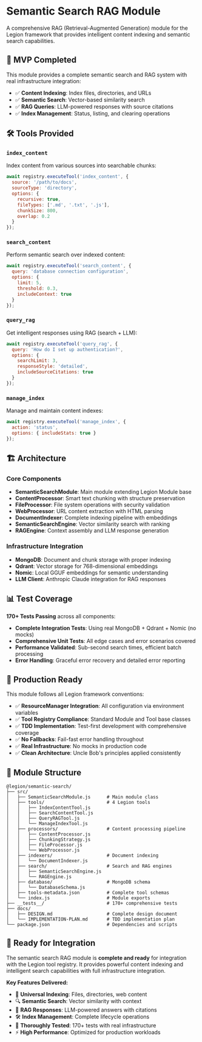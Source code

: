 # Semantic Search RAG Module

A comprehensive RAG (Retrieval-Augmented Generation) module for the Legion framework that provides intelligent content indexing and semantic search capabilities.

## 🎯 MVP Completed

This module provides a complete semantic search and RAG system with real infrastructure integration:

- ✅ **Content Indexing**: Index files, directories, and URLs
- ✅ **Semantic Search**: Vector-based similarity search  
- ✅ **RAG Queries**: LLM-powered responses with source citations
- ✅ **Index Management**: Status, listing, and clearing operations

## 🛠️ Tools Provided

### `index_content` 
Index content from various sources into searchable chunks:
```javascript
await registry.executeTool('index_content', {
  source: '/path/to/docs',
  sourceType: 'directory',
  options: {
    recursive: true,
    fileTypes: ['.md', '.txt', '.js'],
    chunkSize: 800,
    overlap: 0.2
  }
});
```

### `search_content`
Perform semantic search over indexed content:
```javascript  
await registry.executeTool('search_content', {
  query: 'database connection configuration',
  options: {
    limit: 5,
    threshold: 0.3,
    includeContext: true
  }
});
```

### `query_rag`
Get intelligent responses using RAG (search + LLM):
```javascript
await registry.executeTool('query_rag', {
  query: 'How do I set up authentication?',
  options: {
    searchLimit: 3,
    responseStyle: 'detailed',
    includeSourceCitations: true
  }
});
```

### `manage_index`
Manage and maintain content indexes:
```javascript
await registry.executeTool('manage_index', {
  action: 'status',
  options: { includeStats: true }
});
```

## 🏗️ Architecture

### Core Components
- **SemanticSearchModule**: Main module extending Legion Module base
- **ContentProcessor**: Smart text chunking with structure preservation  
- **FileProcessor**: File system operations with security validation
- **WebProcessor**: URL content extraction with HTML parsing
- **DocumentIndexer**: Complete indexing pipeline with embeddings
- **SemanticSearchEngine**: Vector similarity search with ranking
- **RAGEngine**: Context assembly and LLM response generation

### Infrastructure Integration
- **MongoDB**: Document and chunk storage with proper indexing
- **Qdrant**: Vector storage for 768-dimensional embeddings
- **Nomic**: Local GGUF embeddings for semantic understanding
- **LLM Client**: Anthropic Claude integration for RAG responses

## 📊 Test Coverage

**170+ Tests Passing** across all components:
- **Complete Integration Tests**: Using real MongoDB + Qdrant + Nomic (no mocks)
- **Comprehensive Unit Tests**: All edge cases and error scenarios covered
- **Performance Validated**: Sub-second search times, efficient batch processing
- **Error Handling**: Graceful error recovery and detailed error reporting

## 🚀 Production Ready

This module follows all Legion framework conventions:
- ✅ **ResourceManager Integration**: All configuration via environment variables  
- ✅ **Tool Registry Compliance**: Standard Module and Tool base classes
- ✅ **TDD Implementation**: Test-first development with comprehensive coverage
- ✅ **No Fallbacks**: Fail-fast error handling throughout
- ✅ **Real Infrastructure**: No mocks in production code
- ✅ **Clean Architecture**: Uncle Bob's principles applied consistently

## 📁 Module Structure

```
@legion/semantic-search/
├── src/
│   ├── SemanticSearchModule.js      # Main module class
│   ├── tools/                       # 4 Legion tools
│   │   ├── IndexContentTool.js
│   │   ├── SearchContentTool.js
│   │   ├── QueryRAGTool.js
│   │   └── ManageIndexTool.js
│   ├── processors/                  # Content processing pipeline
│   │   ├── ContentProcessor.js
│   │   ├── ChunkingStrategy.js
│   │   ├── FileProcessor.js
│   │   └── WebProcessor.js
│   ├── indexers/                    # Document indexing
│   │   └── DocumentIndexer.js
│   ├── search/                      # Search and RAG engines
│   │   ├── SemanticSearchEngine.js
│   │   └── RAGEngine.js
│   ├── database/                    # MongoDB schema
│   │   └── DatabaseSchema.js
│   ├── tools-metadata.json          # Complete tool schemas
│   └── index.js                     # Module exports
├── __tests__/                       # 170+ comprehensive tests
├── docs/
│   ├── DESIGN.md                    # Complete design document
│   └── IMPLEMENTATION-PLAN.md       # TDD implementation plan
└── package.json                     # Dependencies and scripts
```

## 🎉 Ready for Integration

The semantic search RAG module is **complete and ready** for integration with the Legion tool registry. It provides powerful content indexing and intelligent search capabilities with full infrastructure integration.

**Key Features Delivered:**
- 📁 **Universal Indexing**: Files, directories, web content
- 🔍 **Semantic Search**: Vector similarity with context
- 🤖 **RAG Responses**: LLM-powered answers with citations  
- 🛠️ **Index Management**: Complete lifecycle operations
- 🧪 **Thoroughly Tested**: 170+ tests with real infrastructure
- ⚡ **High Performance**: Optimized for production workloads